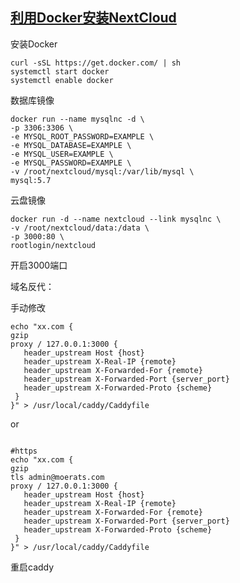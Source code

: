 ## [利用Docker安装NextCloud](https://www.moerats.com/archives/420/)

安装Docker
``` shell script
curl -sSL https://get.docker.com/ | sh
systemctl start docker
systemctl enable docker
```

数据库镜像
 ```shell script
docker run --name mysqlnc -d \
-p 3306:3306 \
-e MYSQL_ROOT_PASSWORD=EXAMPLE \
-e MYSQL_DATABASE=EXAMPLE \
-e MYSQL_USER=EXAMPLE \
-e MYSQL_PASSWORD=EXAMPLE \
-v /root/nextcloud/mysql:/var/lib/mysql \
mysql:5.7
 ```

云盘镜像
 ```shell script
docker run -d --name nextcloud --link mysqlnc \
-v /root/nextcloud/data:/data \
-p 3000:80 \
rootlogin/nextcloud
 ```

开启3000端口

域名反代：

手动修改
 ```shell script
echo "xx.com {
 gzip
 proxy / 127.0.0.1:3000 {
    header_upstream Host {host}
    header_upstream X-Real-IP {remote}
    header_upstream X-Forwarded-For {remote}
    header_upstream X-Forwarded-Port {server_port}
    header_upstream X-Forwarded-Proto {scheme}
  }
}" > /usr/local/caddy/Caddyfile
 ```

or

 ```shell script

#https
echo "xx.com {
 gzip
 tls admin@moerats.com
 proxy / 127.0.0.1:3000 {
    header_upstream Host {host}
    header_upstream X-Real-IP {remote}
    header_upstream X-Forwarded-For {remote}
    header_upstream X-Forwarded-Port {server_port}
    header_upstream X-Forwarded-Proto {scheme}
  }
}" > /usr/local/caddy/Caddyfile
 ```

重启caddy